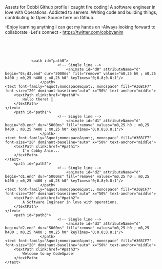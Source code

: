 Assets for Cobbi Github profile
I caught fire coding! A software engineer in love with Operations. Addicted to servers.
Writing code and building things, contributing to Open Source here on Github.

-Enjoy learning anything I can get my hands on
-Always looking forward to collaborate
-Let's connect - https://twitter.com/cobbyanim


<svg xmlns="http://www.w3.org/2000/svg" xmlns:xlink="http://www.w3.org/1999/xlink" viewBox="0 0 400 50" style="background-color: #00000000;" width="400px" height="50px">

    
                <path id="path0">
                            <!-- Single line -->
                                <animate id="d0" attributeName="d" begin="0s;d3.end" dur="5000ms" fill="remove" values="m0,25 h0 ; m0,25 h400 ; m0,25 h400 ; m0,25 h0" keyTimes="0;0.8;0.8;1"/>
                    </path>
    <text font-family="&quot;monospace&quot;, monospace" fill="#36BCF7" font-size="20" dominant-baseline="auto" x="50%" text-anchor="middle">
        <textPath xlink:href="#path0">
            Hello there! 👋
        </textPath>
    </text>
        <path id="path1">
                            <!-- Single line -->
                                <animate id="d1" attributeName="d" begin="d0.end" dur="5000ms" fill="remove" values="m0,25 h0 ; m0,25 h400 ; m0,25 h400 ; m0,25 h0" keyTimes="0;0.8;0.8;1"/>
                    </path>
    <text font-family="&quot;monospace&quot;, monospace" fill="#36BCF7" font-size="20" dominant-baseline="auto" x="50%" text-anchor="middle">
        <textPath xlink:href="#path1">
            I'm Cobby Anim...
        </textPath>
    </text>
        <path id="path2">
                            <!-- Single line -->
                                <animate id="d2" attributeName="d" begin="d1.end" dur="5000ms" fill="remove" values="m0,25 h0 ; m0,25 h400 ; m0,25 h400 ; m0,25 h0" keyTimes="0;0.8;0.8;1"/>
                    </path>
    <text font-family="&quot;monospace&quot;, monospace" fill="#36BCF7" font-size="20" dominant-baseline="auto" x="50%" text-anchor="middle">
        <textPath xlink:href="#path2">
            A Software Engineer in love with operations.
        </textPath>
    </text>
        <path id="path3">
                            <!-- Single line -->
                                <animate id="d3" attributeName="d" begin="d2.end" dur="5000ms" fill="remove" values="m0,25 h0 ; m0,25 h400 ; m0,25 h400 ; m0,25 h0" keyTimes="0;0.8;0.8;1"/>
                    </path>
    <text font-family="&quot;monospace&quot;, monospace" fill="#36BCF7" font-size="20" dominant-baseline="auto" x="50%" text-anchor="middle">
        <textPath xlink:href="#path3">
            Welcome to my CodeSpace!
        </textPath>
    </text>
</svg>
